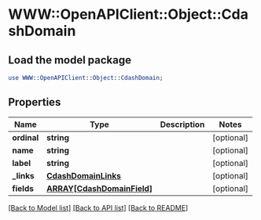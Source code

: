 # WWW::OpenAPIClient::Object::CdashDomain

## Load the model package
```perl
use WWW::OpenAPIClient::Object::CdashDomain;
```

## Properties
Name | Type | Description | Notes
------------ | ------------- | ------------- | -------------
**ordinal** | **string** |  | [optional] 
**name** | **string** |  | [optional] 
**label** | **string** |  | [optional] 
**_links** | [**CdashDomainLinks**](CdashDomainLinks.md) |  | [optional] 
**fields** | [**ARRAY[CdashDomainField]**](CdashDomainField.md) |  | [optional] 

[[Back to Model list]](../README.md#documentation-for-models) [[Back to API list]](../README.md#documentation-for-api-endpoints) [[Back to README]](../README.md)


